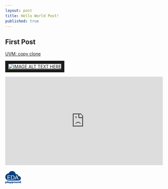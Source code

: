 ```yaml
---
layout: post
title: Hello World Post!
published: true
---
```


## First Post

[UVM: copy clone](https://www.dailymotion.com/embed/video/k23obvmFkbv4fPxjekC)

<a href="https://www.dailymotion.com/embed/video/k23obvmFkbv4fPxjekC
" target="_blank"><img src="{{ site.baseurl }}/images/1.png" 
alt="IMAGE ALT TEXT HERE" width="240" height="180" border="10" /></a>


<div style="position:relative;padding-bottom:56.25%;height:0;overflow:hidden;"> <iframe style="width:100%;height:100%;position:absolute;left:0px;top:0px;overflow:hidden" frameborder="0" type="text/html" src="https://www.dailymotion.com/embed/video/kapGXPgAgiX9kfxjekC" width="100%" height="100%" allowfullscreen > </iframe> </div>

[![Day_1_link](https://github.com/Adil3495/adil3495.github.io/blob/master/images/eda_logo.png?raw=true)](https://www.edaplayground.com)
